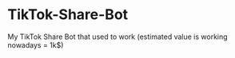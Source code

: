 # TikTok-Share-Bot
My TikTok Share Bot that used to work (estimated value is working nowadays = 1k$)
